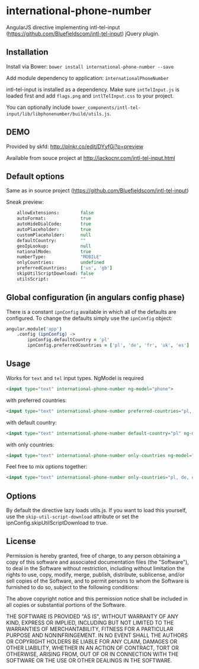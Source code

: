 international-phone-number
==========================

AngularJS directive implementing intl-tel-input (https://github.com/Bluefieldscom/intl-tel-input) jQuery plugin.

Installation
--
Install via Bower:
`bower install international-phone-number --save`

Add module dependency to application:
`internationalPhoneNumber`

intl-tel-input is installed as a dependency. Make sure `intTelInput.js` is loaded first and add `flags.png` and `intlTelInput.css` to your project.

You can optionally include `bower_components/intl-tel-input/lib/libphonenumber/build/utils.js`.

DEMO
--
Provided by skfd: http://plnkr.co/edit/DYyfGj?p=preview

Available from souce project at http://jackocnr.com/intl-tel-input.html


Default options
--
Same as in source project (https://github.com/Bluefieldscom/intl-tel-input)

Sneak preview:
```coffeescript
    allowExtensions:        false
    autoFormat:             true
    autoHideDialCode:       true
    autoPlaceholder:        true
    customPlaceholder:      null
    defaultCountry:         ""
    geoIpLookup:            null
    nationalMode:           true
    numberType:             "MOBILE"
    onlyCountries:          undefined
    preferredCountries:     ['us', 'gb']
    skipUtilScriptDownload: false
    utilsScript:            ""
```

Global configuration (in angulars config phase)
---
There is a constant `ipnConfig` available in which all of the defaults are configured.
To change the defaults simply use the `ipnConfig` object:
```coffeescript
angular.module('app')
    .config (ipnConfig) ->
        ipnConfig.defaultCountry = 'pl'
        ipnConfig.preferredCountries = ['pl', 'de', 'fr', 'uk', 'es']

```

Usage
---
Works for `text` and `tel` input types.
NgModel is required

```html
<input type="text" international-phone-number ng-model="phone">
```

with preferred countries:
```html
<input type="text" international-phone-number preferred-countries="pl, de" ng-model="phone">
```

with default country:
```html
<input type="text" international-phone-number default-country="pl" ng-model="phone">
```

with only countries:
```html
<input type="text" international-phone-number only-countries ng-model="phone">
```

Feel free to mix options together:
```html
<input type="text" international-phone-number only-countries="pl, de, en, es" default-country="pl" preferred-countries="pl, de" ng-model="phone">
```

Options
---
By default the directive lazy loads utils.js. If you want to load this yourself, use the `skip-util-script-download` attribute or set the ipnConfig.skipUtilScriptDownload to true.


License
---
Permission is hereby granted, free of charge, to any person obtaining a copy of this software and associated documentation files (the "Software"), to deal in the Software without restriction, including without limitation the rights to use, copy, modify, merge, publish, distribute, sublicense, and/or sell copies of the Software, and to permit persons to whom the Software is furnished to do so, subject to the following conditions:

The above copyright notice and this permission notice shall be included in all copies or substantial portions of the Software.

THE SOFTWARE IS PROVIDED "AS IS", WITHOUT WARRANTY OF ANY KIND, EXPRESS OR IMPLIED, INCLUDING BUT NOT LIMITED TO THE WARRANTIES OF MERCHANTABILITY, FITNESS FOR A PARTICULAR PURPOSE AND NONINFRINGEMENT. IN NO EVENT SHALL THE AUTHORS OR COPYRIGHT HOLDERS BE LIABLE FOR ANY CLAIM, DAMAGES OR OTHER LIABILITY, WHETHER IN AN ACTION OF CONTRACT, TORT OR OTHERWISE, ARISING FROM, OUT OF OR IN CONNECTION WITH THE SOFTWARE OR THE USE OR OTHER DEALINGS IN THE SOFTWARE.
